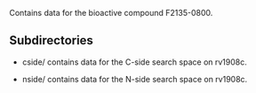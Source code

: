 Contains data for the bioactive compound F2135-0800.

## Subdirectories

- cside/ contains data for the C-side search space on rv1908c.

- nside/ contains data for the N-side search space on rv1908c.


